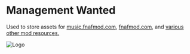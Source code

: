 # Management Wanted

Used to store assets for [music.fnafmod.com](https://music.fnafmod.com), [fnafmod.com](https://fnafmod.com), and [various other mod resources.](/mw/mod-resources)

![Logo](https://teasers.ovdrstudios.com/assets/images/archive/47291910.jpg?v=5ea03b97)

